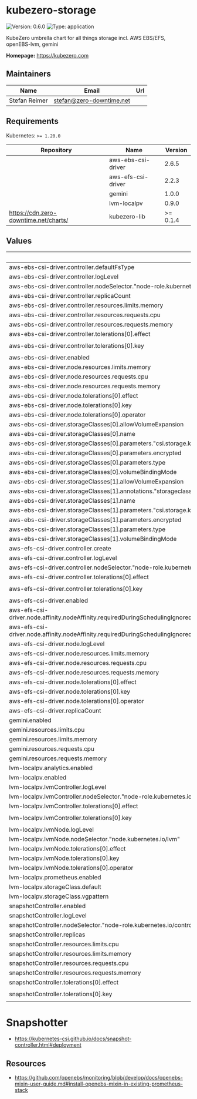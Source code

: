 # kubezero-storage

![Version: 0.6.0](https://img.shields.io/badge/Version-0.6.0-informational?style=flat-square) ![Type: application](https://img.shields.io/badge/Type-application-informational?style=flat-square)

KubeZero umbrella chart for all things storage incl. AWS EBS/EFS, openEBS-lvm, gemini

**Homepage:** <https://kubezero.com>

## Maintainers

| Name | Email | Url |
| ---- | ------ | --- |
| Stefan Reimer | <stefan@zero-downtime.net> |  |

## Requirements

Kubernetes: `>= 1.20.0`

| Repository | Name | Version |
|------------|------|---------|
|  | aws-ebs-csi-driver | 2.6.5 |
|  | aws-efs-csi-driver | 2.2.3 |
|  | gemini | 1.0.0 |
|  | lvm-localpv | 0.9.0 |
| https://cdn.zero-downtime.net/charts/ | kubezero-lib | >= 0.1.4 |

## Values

| Key | Type | Default | Description |
|-----|------|---------|-------------|
| aws-ebs-csi-driver.controller.defaultFsType | string | `"xfs"` |  |
| aws-ebs-csi-driver.controller.logLevel | int | `2` |  |
| aws-ebs-csi-driver.controller.nodeSelector."node-role.kubernetes.io/control-plane" | string | `""` |  |
| aws-ebs-csi-driver.controller.replicaCount | int | `1` |  |
| aws-ebs-csi-driver.controller.resources.limits.memory | string | `"40Mi"` |  |
| aws-ebs-csi-driver.controller.resources.requests.cpu | string | `"10m"` |  |
| aws-ebs-csi-driver.controller.resources.requests.memory | string | `"24Mi"` |  |
| aws-ebs-csi-driver.controller.tolerations[0].effect | string | `"NoSchedule"` |  |
| aws-ebs-csi-driver.controller.tolerations[0].key | string | `"node-role.kubernetes.io/master"` |  |
| aws-ebs-csi-driver.enabled | bool | `false` |  |
| aws-ebs-csi-driver.node.resources.limits.memory | string | `"32Mi"` |  |
| aws-ebs-csi-driver.node.resources.requests.cpu | string | `"10m"` |  |
| aws-ebs-csi-driver.node.resources.requests.memory | string | `"16Mi"` |  |
| aws-ebs-csi-driver.node.tolerations[0].effect | string | `"NoSchedule"` |  |
| aws-ebs-csi-driver.node.tolerations[0].key | string | `"kubezero-workergroup"` |  |
| aws-ebs-csi-driver.node.tolerations[0].operator | string | `"Exists"` |  |
| aws-ebs-csi-driver.storageClasses[0].allowVolumeExpansion | bool | `true` |  |
| aws-ebs-csi-driver.storageClasses[0].name | string | `"ebs-sc-gp2-xfs"` |  |
| aws-ebs-csi-driver.storageClasses[0].parameters."csi.storage.k8s.io/fstype" | string | `"xfs"` |  |
| aws-ebs-csi-driver.storageClasses[0].parameters.encrypted | string | `"true"` |  |
| aws-ebs-csi-driver.storageClasses[0].parameters.type | string | `"gp2"` |  |
| aws-ebs-csi-driver.storageClasses[0].volumeBindingMode | string | `"WaitForFirstConsumer"` |  |
| aws-ebs-csi-driver.storageClasses[1].allowVolumeExpansion | bool | `true` |  |
| aws-ebs-csi-driver.storageClasses[1].annotations."storageclass.kubernetes.io/is-default-class" | string | `"true"` |  |
| aws-ebs-csi-driver.storageClasses[1].name | string | `"ebs-sc-gp3-xfs"` |  |
| aws-ebs-csi-driver.storageClasses[1].parameters."csi.storage.k8s.io/fstype" | string | `"xfs"` |  |
| aws-ebs-csi-driver.storageClasses[1].parameters.encrypted | string | `"true"` |  |
| aws-ebs-csi-driver.storageClasses[1].parameters.type | string | `"gp3"` |  |
| aws-ebs-csi-driver.storageClasses[1].volumeBindingMode | string | `"WaitForFirstConsumer"` |  |
| aws-efs-csi-driver.controller.create | bool | `true` |  |
| aws-efs-csi-driver.controller.logLevel | int | `2` |  |
| aws-efs-csi-driver.controller.nodeSelector."node-role.kubernetes.io/control-plane" | string | `""` |  |
| aws-efs-csi-driver.controller.tolerations[0].effect | string | `"NoSchedule"` |  |
| aws-efs-csi-driver.controller.tolerations[0].key | string | `"node-role.kubernetes.io/master"` |  |
| aws-efs-csi-driver.enabled | bool | `false` |  |
| aws-efs-csi-driver.node.affinity.nodeAffinity.requiredDuringSchedulingIgnoredDuringExecution.nodeSelectorTerms[0].matchExpressions[0].key | string | `"node.kubernetes.io/csi.efs.fs"` |  |
| aws-efs-csi-driver.node.affinity.nodeAffinity.requiredDuringSchedulingIgnoredDuringExecution.nodeSelectorTerms[0].matchExpressions[0].operator | string | `"Exists"` |  |
| aws-efs-csi-driver.node.logLevel | int | `2` |  |
| aws-efs-csi-driver.node.resources.limits.memory | string | `"128Mi"` |  |
| aws-efs-csi-driver.node.resources.requests.cpu | string | `"20m"` |  |
| aws-efs-csi-driver.node.resources.requests.memory | string | `"64Mi"` |  |
| aws-efs-csi-driver.node.tolerations[0].effect | string | `"NoSchedule"` |  |
| aws-efs-csi-driver.node.tolerations[0].key | string | `"kubezero-workergroup"` |  |
| aws-efs-csi-driver.node.tolerations[0].operator | string | `"Exists"` |  |
| aws-efs-csi-driver.replicaCount | int | `1` |  |
| gemini.enabled | bool | `false` |  |
| gemini.resources.limits.cpu | string | `"400m"` |  |
| gemini.resources.limits.memory | string | `"128Mi"` |  |
| gemini.resources.requests.cpu | string | `"20m"` |  |
| gemini.resources.requests.memory | string | `"32Mi"` |  |
| lvm-localpv.analytics.enabled | bool | `false` |  |
| lvm-localpv.enabled | bool | `false` |  |
| lvm-localpv.lvmController.logLevel | int | `2` |  |
| lvm-localpv.lvmController.nodeSelector."node-role.kubernetes.io/control-plane" | string | `""` |  |
| lvm-localpv.lvmController.tolerations[0].effect | string | `"NoSchedule"` |  |
| lvm-localpv.lvmController.tolerations[0].key | string | `"node-role.kubernetes.io/master"` |  |
| lvm-localpv.lvmNode.logLevel | int | `2` |  |
| lvm-localpv.lvmNode.nodeSelector."node.kubernetes.io/lvm" | string | `"openebs"` |  |
| lvm-localpv.lvmNode.tolerations[0].effect | string | `"NoSchedule"` |  |
| lvm-localpv.lvmNode.tolerations[0].key | string | `"kubezero-workergroup"` |  |
| lvm-localpv.lvmNode.tolerations[0].operator | string | `"Exists"` |  |
| lvm-localpv.prometheus.enabled | bool | `false` |  |
| lvm-localpv.storageClass.default | bool | `false` |  |
| lvm-localpv.storageClass.vgpattern | string | `""` |  |
| snapshotController.enabled | bool | `true` |  |
| snapshotController.logLevel | int | `2` |  |
| snapshotController.nodeSelector."node-role.kubernetes.io/control-plane" | string | `""` |  |
| snapshotController.replicas | int | `1` |  |
| snapshotController.resources.limits.cpu | string | `"100m"` |  |
| snapshotController.resources.limits.memory | string | `"64Mi"` |  |
| snapshotController.resources.requests.cpu | string | `"20m"` |  |
| snapshotController.resources.requests.memory | string | `"16Mi"` |  |
| snapshotController.tolerations[0].effect | string | `"NoSchedule"` |  |
| snapshotController.tolerations[0].key | string | `"node-role.kubernetes.io/master"` |  |

# Snapshotter
- https://kubernetes-csi.github.io/docs/snapshot-controller.html#deployment

## Resources
- https://github.com/openebs/monitoring/blob/develop/docs/openebs-mixin-user-guide.md#install-openebs-mixin-in-existing-prometheus-stack
